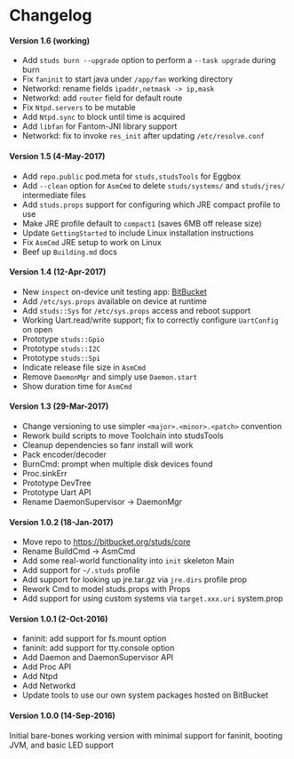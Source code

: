 # Changelog

#### Version 1.6 (working)
- Add `studs burn --upgrade` option to perform a `--task upgrade` during burn
- Fix `faninit` to start java under `/app/fan` working directory
- Networkd: rename fields `ipaddr,netmask -> ip,mask`
- Networkd: add `router` field for default route
- Fix `Ntpd.servers` to be mutable
- Add `Ntpd.sync` to block until time is acquired
- Add `libfan` for Fantom-JNI library support
- Networkd: fix to invoke `res_init` after updating `/etc/resolve.conf`

#### Version 1.5 (4-May-2017)
- Add `repo.public` pod.meta for `studs,studsTools` for Eggbox
- Add `--clean` option for `AsmCmd` to delete `studs/systems/` and `studs/jres/` intermediate files
- Add `studs.props` support for configuring which JRE compact profile to use
- Make JRE profile default to `compact1` (saves 6MB off release size)
- Update `GettingStarted` to include Linux installation instructions
- Fix `AsmCmd` JRE setup to work on Linux
- Beef up `Building.md` docs

#### Version 1.4 (12-Apr-2017)
- New `inspect` on-device unit testing app: [BitBucket](https://bitbucket.org/studs/inspect)
- Add `/etc/sys.props` available on device at runtime
- Add `studs::Sys` for `/etc/sys.props` access and reboot support
- Working Uart.read/write support; fix to correctly configure `UartConfig` on open
- Prototype `studs::Gpio`
- Prototype `studs::I2C`
- Prototype `studs::Spi`
- Indicate release file size in `AsmCmd`
- Remove `DaemonMgr` and simply use `Daemon.start`
- Show duration time for `AsmCmd`

#### Version 1.3 (29-Mar-2017)
- Change versioning to use simpler `<major>.<minor>.<patch>` convention
- Rework build scripts to move Toolchain into studsTools
- Cleanup dependencies so fanr install will work
- Pack encoder/decoder
- BurnCmd: prompt when multiple disk devices found
- Proc.sinkErr
- Prototype DevTree
- Prototype Uart API
- Rename DaemonSupervisor -> DaemonMgr

#### Version 1.0.2 (18-Jan-2017)
- Move repo to https://bitbucket.org/studs/core
- Rename BuildCmd -> AsmCmd
- Add some real-world functionality into `init` skeleton Main
- Add support for `~/.studs` profile
- Add support for looking up jre.tar.gz via `jre.dirs` profile prop
- Rework Cmd to model studs.props with Props
- Add support for using custom systems via `target.xxx.uri` system.prop

#### Version 1.0.1 (2-Oct-2016)
- faninit: add support for fs.mount option
- faninit: add support for tty.console option
- Add Daemon and DaemonSupervisor API
- Add Proc API
- Add Ntpd
- Add Networkd
- Update tools to use our own system packages hosted on BitBucket

#### Version 1.0.0 (14-Sep-2016)
Initial bare-bones working version with minimal support
for faninit, booting JVM, and basic LED support